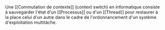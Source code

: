 Une [[Commutation de contexte]] (context switch) en informatique consiste à sauvegarder l'état d'un [[Processus]] ou d'un [[Thread]] pour restaurer à la place celui d'un autre dans le cadre de l'ordonnancement d'un système d'exploitation multitâche.